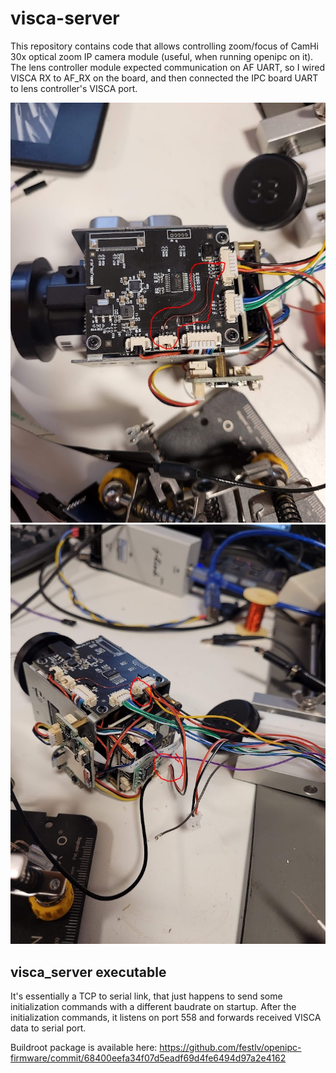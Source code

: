 # visca-server

This repository contains code that allows controlling zoom/focus of CamHi 30x optical zoom IP camera module (useful, when running openipc on it).
The lens controller module expected communication on AF UART, so I wired VISCA RX to AF_RX on the board, and then connected
the IPC board UART to lens controller's VISCA port.

![](doc/hw1.jpg)
![](doc/hw2.jpg)

## visca_server executable

It's essentially a TCP to serial link, that just happens to send some initialization commands with a different baudrate on startup.
After the initialization commands, it listens on port 558 and forwards received VISCA data to serial port.

Buildroot package is available here: https://github.com/festlv/openipc-firmware/commit/68400eefa34f07d5eadf69d4fe6494d97a2e4162